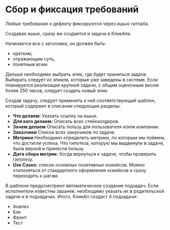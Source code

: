 # Сбор и фиксация требований

Любые требования ≠ дефекту фиксируются через ишью гитлаба. 

Создавая ишью, сразу же создается и задача в КликАпе.

Начинается все с заголовка, он должен быть:
- кратким,
- отражающим суть,
- понятным всем.

Дальше необходимо выбрать эпик, где будет храниться задача. Выбирать следует из эпиков, которые уже заведены в системе. Если планируется реализация крупной задачи, с общим оценочным весом более 250 часов, следует создать новый эпик.

Создав задачу, следует применить к ней соответствующий шаблон, который содержит в описании следующие разделы:
- **Что делаем:** Указать ссылку на ишью.
- **Для кого делаем:** Описать всех стейкхолдеров.
- **Зачем делаем** Описать пользу для пользователя и/или компании.
- **Заказчики** Список всех заказчиков по задаче.
- **Метрики** Необходимо определить метрики, по которым мы поймем, что достигли успеха. Что гипотеза, которую мы выдвинули в задаче, была верной и принесла пользу.
- **Дата сбора метрик:** Когда вернуться к задаче, чтобы проверить гипотезу.
- **Use Cases:** список основных позитивных юзкейсов. Можно отклоняться от стандартного оформления юзкейсов и сразу переходить к шагам.

В шаблоне предусмотрено автоматическое создание подзадач. Если исполнители известны заранее, необходимо указать их в родительской задаче и в подзадачах. Итого, КликАп создаст 4 подзадачи:
- Анализ
- Бэк
- Фронт
- Тест
